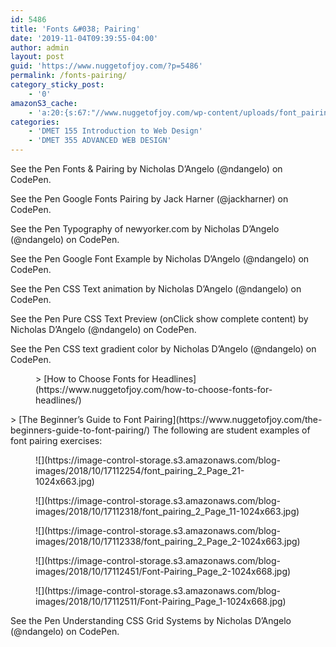 ```yaml
---
id: 5486
title: 'Fonts &#038; Pairing'
date: '2019-11-04T09:39:55-04:00'
author: admin
layout: post
guid: 'https://www.nuggetofjoy.com/?p=5486'
permalink: /fonts-pairing/
category_sticky_post:
    - '0'
amazonS3_cache:
    - 'a:20:{s:67:"//www.nuggetofjoy.com/wp-content/uploads/font_pairing_2_Page_21.jpg";a:2:{s:2:"id";i:19507;s:11:"source_type";s:13:"media-library";}s:76:"//www.nuggetofjoy.com/wp-content/uploads/font_pairing_2_Page_21-1024x663.jpg";a:2:{s:2:"id";i:19507;s:11:"source_type";s:13:"media-library";}s:96:"//image-control-storage.s3.amazonaws.com/blog-images/2018/10/17112254/font_pairing_2_Page_21.jpg";a:2:{s:2:"id";i:19507;s:11:"source_type";s:13:"media-library";}s:105:"//image-control-storage.s3.amazonaws.com/blog-images/2018/10/17112254/font_pairing_2_Page_21-1024x663.jpg";a:2:{s:2:"id";i:19507;s:11:"source_type";s:13:"media-library";}s:67:"//www.nuggetofjoy.com/wp-content/uploads/font_pairing_2_Page_11.jpg";a:2:{s:2:"id";i:19506;s:11:"source_type";s:13:"media-library";}s:76:"//www.nuggetofjoy.com/wp-content/uploads/font_pairing_2_Page_11-1024x663.jpg";a:2:{s:2:"id";i:19506;s:11:"source_type";s:13:"media-library";}s:96:"//image-control-storage.s3.amazonaws.com/blog-images/2018/10/17112318/font_pairing_2_Page_11.jpg";a:2:{s:2:"id";i:19506;s:11:"source_type";s:13:"media-library";}s:105:"//image-control-storage.s3.amazonaws.com/blog-images/2018/10/17112318/font_pairing_2_Page_11-1024x663.jpg";a:2:{s:2:"id";i:19506;s:11:"source_type";s:13:"media-library";}s:66:"//www.nuggetofjoy.com/wp-content/uploads/font_pairing_2_Page_2.jpg";a:2:{s:2:"id";i:19504;s:11:"source_type";s:13:"media-library";}s:75:"//www.nuggetofjoy.com/wp-content/uploads/font_pairing_2_Page_2-1024x663.jpg";a:2:{s:2:"id";i:19504;s:11:"source_type";s:13:"media-library";}s:95:"//image-control-storage.s3.amazonaws.com/blog-images/2018/10/17112338/font_pairing_2_Page_2.jpg";a:2:{s:2:"id";i:19504;s:11:"source_type";s:13:"media-library";}s:104:"//image-control-storage.s3.amazonaws.com/blog-images/2018/10/17112338/font_pairing_2_Page_2-1024x663.jpg";a:2:{s:2:"id";i:19504;s:11:"source_type";s:13:"media-library";}s:64:"//www.nuggetofjoy.com/wp-content/uploads/Font-Pairing_Page_2.jpg";a:2:{s:2:"id";i:19500;s:11:"source_type";s:13:"media-library";}s:73:"//www.nuggetofjoy.com/wp-content/uploads/Font-Pairing_Page_2-1024x668.jpg";a:2:{s:2:"id";i:19500;s:11:"source_type";s:13:"media-library";}s:93:"//image-control-storage.s3.amazonaws.com/blog-images/2018/10/17112451/Font-Pairing_Page_2.jpg";a:2:{s:2:"id";i:19500;s:11:"source_type";s:13:"media-library";}s:102:"//image-control-storage.s3.amazonaws.com/blog-images/2018/10/17112451/Font-Pairing_Page_2-1024x668.jpg";a:2:{s:2:"id";i:19500;s:11:"source_type";s:13:"media-library";}s:64:"//www.nuggetofjoy.com/wp-content/uploads/Font-Pairing_Page_1.jpg";a:2:{s:2:"id";i:19499;s:11:"source_type";s:13:"media-library";}s:73:"//www.nuggetofjoy.com/wp-content/uploads/Font-Pairing_Page_1-1024x668.jpg";a:2:{s:2:"id";i:19499;s:11:"source_type";s:13:"media-library";}s:93:"//image-control-storage.s3.amazonaws.com/blog-images/2018/10/17112511/Font-Pairing_Page_1.jpg";a:2:{s:2:"id";i:19499;s:11:"source_type";s:13:"media-library";}s:102:"//image-control-storage.s3.amazonaws.com/blog-images/2018/10/17112511/Font-Pairing_Page_1-1024x668.jpg";a:2:{s:2:"id";i:19499;s:11:"source_type";s:13:"media-library";}}'
categories:
    - 'DMET 155 Introduction to Web Design'
    - 'DMET 355 ADVANCED WEB DESIGN'
---
```


See the Pen Fonts &amp; Pairing by Nicholas D’Angelo (@ndangelo) on CodePen.

See the Pen Google Fonts Pairing by Jack Harner (@jackharner) on CodePen.

See the Pen Typography of newyorker.com by Nicholas D’Angelo (@ndangelo) on CodePen.

See the Pen Google Font Example by Nicholas D’Angelo (@ndangelo) on CodePen.

See the Pen CSS Text animation by Nicholas D’Angelo (@ndangelo) on CodePen.

See the Pen Pure CSS Text Preview (onClick show complete content) by Nicholas D’Angelo (@ndangelo) on CodePen.

See the Pen CSS text gradient color by Nicholas D’Angelo (@ndangelo) on CodePen.

<figure class="wp-block-embed-wordpress wp-block-embed is-type-wp-embed is-provider-communication-art-design-amp-instruction"><div class="wp-block-embed__wrapper">> [How to Choose Fonts for Headlines](https://www.nuggetofjoy.com/how-to-choose-fonts-for-headlines/)

<iframe class="wp-embedded-content" data-secret="fbgIt5DTZ3" frameborder="0" height="282" loading="lazy" marginheight="0" marginwidth="0" sandbox="allow-scripts" scrolling="no" security="restricted" src="https://www.nuggetofjoy.com/how-to-choose-fonts-for-headlines/embed/#?secret=GvyEtsDECA#?secret=fbgIt5DTZ3" style="position: absolute; visibility: hidden;" title="“How to Choose Fonts for Headlines” — Communication, Art, Design & Instruction" width="500"></iframe></div></figure>> [The Beginner’s Guide to Font Pairing](https://www.nuggetofjoy.com/the-beginners-guide-to-font-pairing/)

<iframe class="wp-embedded-content" data-secret="DSJfOzhtIb" frameborder="0" height="282" loading="lazy" marginheight="0" marginwidth="0" sandbox="allow-scripts" scrolling="no" security="restricted" src="https://www.nuggetofjoy.com/the-beginners-guide-to-font-pairing/embed/#?secret=pwfxBAPcvr#?secret=DSJfOzhtIb" style="position: absolute; visibility: hidden;" title="“The Beginner’s Guide to Font Pairing” — Communication, Art, Design & Instruction" width="500"></iframe>The following are student examples of font pairing exercises:

<figure class="wp-block-image">![](https://image-control-storage.s3.amazonaws.com/blog-images/2018/10/17112254/font_pairing_2_Page_21-1024x663.jpg)</figure><figure class="wp-block-image">![](https://image-control-storage.s3.amazonaws.com/blog-images/2018/10/17112318/font_pairing_2_Page_11-1024x663.jpg)</figure><figure class="wp-block-image">![](https://image-control-storage.s3.amazonaws.com/blog-images/2018/10/17112338/font_pairing_2_Page_2-1024x663.jpg)</figure><figure class="wp-block-image">![](https://image-control-storage.s3.amazonaws.com/blog-images/2018/10/17112451/Font-Pairing_Page_2-1024x668.jpg)</figure><figure class="wp-block-image">![](https://image-control-storage.s3.amazonaws.com/blog-images/2018/10/17112511/Font-Pairing_Page_1-1024x668.jpg)</figure>See the Pen Understanding CSS Grid Systems by Nicholas D’Angelo (@ndangelo) on CodePen.